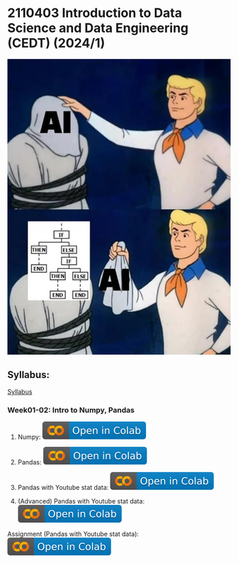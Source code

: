 # 2110403 Introduction to Data Science and Data Engineering (CEDT) (2024/1)

![alt text](https://raw.githubusercontent.com/pvateekul/2190513_DS-ICE_2024s1/c588810003e3dcd79c4d7de96539087b9a9fac0d/image/meme.jpg "join ds")

## Syllabus:

[Syllabus](https://mycourseville-default.s3.ap-southeast-1.amazonaws.com/useruploaded_course_files/2024_1/56269/materials/2110403_DSDE_CEDT_Syllabus_2024s1-1832-17283255435018.pdf)

### Week01-02: Intro to Numpy, Pandas

1. Numpy: [![Open In Colab](https://raw.githubusercontent.com/pvateekul/2110403_DSDE-CEDT_2024s1/main/image/colab-badge.svg)](https://colab.research.google.com/github/pvateekul/2110403_DSDE-CEDT_2024s1/blob/main/code/Week01_Intro_Pandas/1_Numpy.ipynb)

2. Pandas: [![Open In Colab](https://raw.githubusercontent.com/pvateekul/2110403_DSDE-CEDT_2024s1/main/image/colab-badge.svg)](https://colab.research.google.com/github/pvateekul/2110403_DSDE-CEDT_2024s1/blob/main/code/Week02_DataPrep/Pandas.ipynb)

3. Pandas with Youtube stat data: [![Open In Colab](https://raw.githubusercontent.com/pvateekul/2110403_DSDE-CEDT_2024s1/main/image/colab-badge.svg)](https://colab.research.google.com/github/pvateekul/2110403_DSDE-CEDT_2024s1/blob/main/code/Week01_Intro_Pandas/3_Pandas_%28Dataset_Trending_YouTube_Video_Statistics%29.ipynb)

4. (Advanced) Pandas with Youtube stat data: [![Open In Colab](https://raw.githubusercontent.com/pvateekul/2110403_DSDE-CEDT_2024s1/main/image/colab-badge.svg)](https://colab.research.google.com/github/pvateekul/2110403_DSDE-CEDT_2024s1/blob/main/code/Week01_Intro_Pandas/4_Advanced_Pandas_%28Dataset_Trending_YouTube_Video_Statistics%29.ipynb)

Assignment (Pandas with Youtube stat data): [![Open In Colab](https://raw.githubusercontent.com/pvateekul/2110403_DSDE-CEDT_2024s1/main/image/colab-badge.svg)](https://colab.research.google.com/github/pvateekul/2110403_DSDE-CEDT_2024s1/blob/main/code/Week01_Intro_Pandas/5_PandasAssignment.ipynb)
